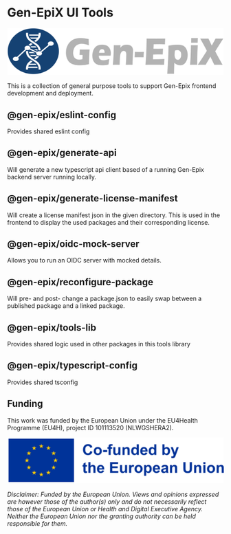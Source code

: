 # Gen-EpiX UI Tools

![gen-epix-logo](./docs/assets/gen-epix_logo_full.svg)

This is a collection of general purpose tools to support Gen-Epix frontend development and deployment.

## @gen-epix/eslint-config

Provides shared eslint config

## @gen-epix/generate-api

Will generate a new typescript api client based of a running Gen-Epix backend server running locally.

## @gen-epix/generate-license-manifest

Will create a license manifest json in the given directory. This is used in the frontend to display the used packages and their corresponding license.

## @gen-epix/oidc-mock-server

Allows you to run an OIDC server with mocked details.

## @gen-epix/reconfigure-package

Will pre- and post- change a package.json to easily swap between a published package and a linked package.

## @gen-epix/tools-lib

Provides shared logic used in other packages in this tools library

## @gen-epix/typescript-config

Provides shared tsconfig

## Funding

This work was funded by the European Union under the EU4Health Programme (EU4H), project ID 101113520 (NLWGSHERA2).

![cofunded-EU-logo](./docs/assets/cofunded_EU_logo.png)

*Disclaimer: Funded by the European Union. Views and opinions expressed are however those of the author(s) only and do not necessarily reflect those of the European Union or Health and Digital Executive Agency. Neither the European Union nor the granting authority can be held responsible for them.*
